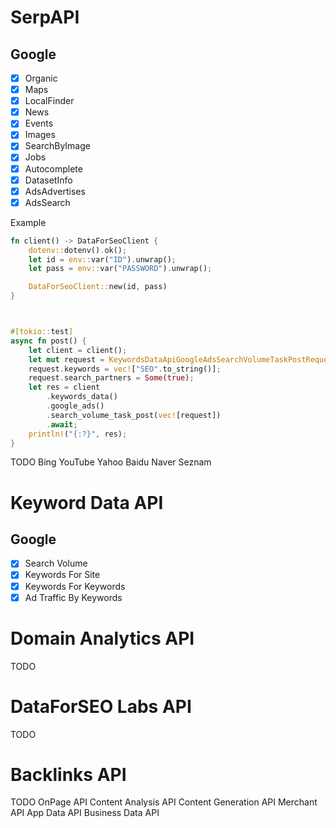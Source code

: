 

# SerpAPI
## Google  
- [x] Organic
- [x] Maps 
- [x] LocalFinder 
- [x] News 
- [x] Events 
- [x] Images 
- [x] SearchByImage 
- [x] Jobs 
- [x] Autocomplete 
- [x] DatasetInfo 
- [x] AdsAdvertises 
- [x] AdsSearch 

Example
```rust
fn client() -> DataForSeoClient {
    dotenv::dotenv().ok();
    let id = env::var("ID").unwrap();
    let pass = env::var("PASSWORD").unwrap();

    DataForSeoClient::new(id, pass)
}



#[tokio::test]
async fn post() {
    let client = client();
    let mut request = KeywordsDataApiGoogleAdsSearchVolumeTaskPostRequest::new("ja".to_string(), 20636);
    request.keywords = vec!["SEO".to_string()];
    request.search_partners = Some(true);
    let res = client
        .keywords_data()
        .google_ads()
        .search_volume_task_post(vec![request])
        .await;
    println!("{:?}", res);
}
```


TODO 
Bing
YouTube
Yahoo
Baidu
Naver
Seznam


# Keyword Data API
## Google
- [x] Search Volume
- [x] Keywords For Site
- [x] Keywords For Keywords
- [x] Ad Traffic By Keywords

# Domain Analytics API
TODO

# DataForSEO Labs API
TODO

# Backlinks API
TODO
OnPage API
Content Analysis API
Content Generation API
Merchant API
App Data API
Business Data API
